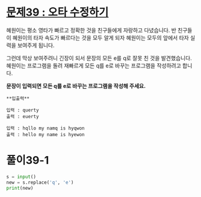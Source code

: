 # [문제39 : 오타 수정하기](https://www.notion.so/39-4209e2b26cde4d3e8fdb0596df5f626a)

혜원이는 평소 영타가 빠르고 정확한 것을 친구들에게 자랑하고 다녔습니다. 반 친구들이 혜원이의 타자 속도가 빠르다는 것을 모두 알게 되자 혜원이는 모두의 앞에서 타자 실력을 보여주게 됩니다. 

그런데 막상 보여주려니 긴장이 되서 문장의 모든 e를 q로 잘못 친 것을 발견했습니다. 
혜원이는 프로그램을 돌려 재빠르게 모든 q를 e로 바꾸는 프로그램을 작성하려고 합니다.

**문장이 입력되면 모든 q를 e로 바꾸는 프로그램을 작성해 주세요.**

    **입출력**
    
    입력 : querty
    출력 : euerty
    
    입력 : hqllo my namq is hyqwon
    출력 : hello my name is hyewon

# 풀이39-1

``` python
s = input()
new = s.replace('q', 'e')
print(new)
```